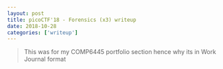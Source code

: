 ```yaml
---
layout: post
title: picoCTF'18 - Forensics (x3) writeup
date: 2018-10-28
categories: ['writeup']
---
```


> This was for my COMP6445 portfolio section hence why its in Work Journal format

<object data="/assets/pdf/writeup.pdf" width="100%" height="600" type="application/pdf">
